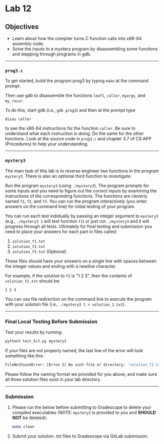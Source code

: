 # Lab 12

## Objectives

- Learn about how the compiler turns C function calls into x86-64 assembly code.
- Solve the inputs to a mystery program by disassembling some functions and
  stepping through programs in gdb.

---

### `prog3.c`

To get started, build the program prog3 by typing `make` at the command prompt.

Then use gdb to disassemble the functions `leaf1`, `caller`, `myargs`, and
`my_recur`.

To do this, start gdb (i.e., `gdb prog3`) and then at the prompt type

```
disas caller
```

to see the x86-64 instructions for the function `caller`.  Be sure to understand
what each instruction is doing. Do the same for the other functions. Look at the
source code in `prog3.c` and chapter 3.7 of CS:APP (Procedures) to help your
understanding.

---

### `mystery3`

The main task of this lab is to reverse engineer two functions in the program
`mystery3`. There is also an optional third function to investigate.

Run the program `mystery3` (using `./mystery3`). The program prompts for some
inputs and you need to figure out the correct inputs by examining the
instructions of the corresponding functions. The functions are cleverly named
`f1`, `f2`, and `f3`. You can run the program interactively (you enter answers
on the command line) for initial testing of your program.  

You can run each test indidually by passing an integer argument to `mystery3`
(e.g., `./mystery3 1` will test function `f1`) or just run `./mystery3` and it
will progress through all tests. Ultimately for final testing and submission you
need to place your answers for each part in files called:

1. `solution_f1.txt`
2. `solution_f2.txt`
3. `solution_f3.txt` (Optional)

These files should have your answers on a single line with spaces between the
integer values and ending with a newline character.

For example, if the solution to `f2` is "1 2 3", then the contents of
`solution_f2.txt` should be:

```text
1 2 3
```

You can use file redirection on the command line to execute the program with
your solution file (i.e., `./mystery3 1 < solution_1.txt`).

---

### Final Local Testing Before Submission

Test your results by running:

```bash
python3 test_kit.py mystery3
```

If your files are not properly named, the last line of the error will look
something like this:

```bash
FileNotFoundError: [Errno 2] No such file or directory: 'solution_f1.txt'
```

Please follow the naming format we provided for you above, and make sure all
three solution files exist in your lab directory.

---

### Submission

1. Please run the below before submitting to Gradescope to delete your compiled
   executables (NOTE: `mystery3` is provided to you and **SHOULD NOT** be
   deleted):

   ```bash
   make clean
   ```

2. Submit your solution .txt files to Gradescope via GitLab submission.
